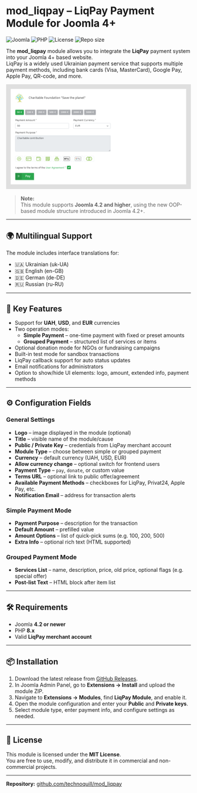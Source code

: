 # mod_liqpay – LiqPay Payment Module for Joomla 4+

![Joomla](https://img.shields.io/badge/Joomla-4.2%2B-blue?style=flat-square&logo=joomla)
![PHP](https://img.shields.io/badge/PHP-8.x-8892BF?style=flat-square&logo=php)
![License](https://img.shields.io/badge/license-MIT-green?style=flat-square)
![Repo size](https://img.shields.io/github/repo-size/technoquill/mod_liqpay?style=flat-square)

The **mod_liqpay** module allows you to integrate the **LiqPay** payment system into your Joomla 4+ based website.  
LiqPay is a widely used Ukrainian payment service that supports multiple payment methods, including bank cards (Visa, MasterCard), Google Pay, Apple Pay, QR-code, and more.

![Frontend View](https://raw.githubusercontent.com/technoquill/project-media/main/mod_liqpay/frontend-preview.png)

> **Note:**  
> This module supports **Joomla 4.2 and higher**, using the new OOP-based module structure introduced in Joomla 4.2+.

---

## 🌍 Multilingual Support

The module includes interface translations for:
- 🇺🇦 Ukrainian (uk-UA)
- 🇬🇧 English (en-GB)
- 🇩🇪 German (de-DE)
- 🇷🇺 Russian (ru-RU)

---

## 🔧 Key Features

- Support for **UAH**, **USD**, and **EUR** currencies
- Two operation modes:
  - **Simple Payment** – one-time payment with fixed or preset amounts
  - **Grouped Payment** – structured list of services or items
- Optional donation mode for NGOs or fundraising campaigns
- Built-in test mode for sandbox transactions
- LiqPay callback support for auto status updates
- Email notifications for administrators
- Option to show/hide UI elements: logo, amount, extended info, payment methods

---

## ⚙️ Configuration Fields

### General Settings
- **Logo** – image displayed in the module (optional)
- **Title** – visible name of the module/cause
- **Public / Private Key** – credentials from LiqPay merchant account
- **Module Type** – choose between simple or grouped payment
- **Currency** – default currency (UAH, USD, EUR)
- **Allow currency change** – optional switch for frontend users
- **Payment Type** – `pay`, `donate`, or custom value
- **Terms URL** – optional link to public offer/agreement
- **Available Payment Methods** – checkboxes for LiqPay, Privat24, Apple Pay, etc.
- **Notification Email** – address for transaction alerts

### Simple Payment Mode
- **Payment Purpose** – description for the transaction
- **Default Amount** – prefilled value
- **Amount Options** – list of quick-pick sums (e.g. 100, 200, 500)
- **Extra Info** – optional rich text (HTML supported)

### Grouped Payment Mode
- **Services List** – name, description, price, old price, optional flags (e.g. special offer)
- **Post-list Text** – HTML block after item list

---

## 🛠 Requirements

- Joomla **4.2 or newer**
- PHP **8.x**
- Valid **LiqPay merchant account**

---

## 📦 Installation

1. Download the latest release from [GitHub Releases](https://github.com/technoquill/mod_liqpay/releases).
2. In Joomla Admin Panel, go to **Extensions → Install** and upload the module ZIP.
3. Navigate to **Extensions → Modules**, find **LiqPay Module**, and enable it.
4. Open the module configuration and enter your **Public** and **Private keys**.
5. Select module type, enter payment info, and configure settings as needed.

---

## 📜 License

This module is licensed under the **MIT License**.  
You are free to use, modify, and distribute it in commercial and non-commercial projects.

---

**Repository:** [github.com/technoquill/mod_liqpay](https://github.com/technoquill/mod_liqpay)
